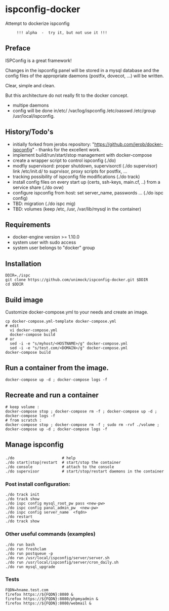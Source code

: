 # ispconfig-docker
Attempt to dockerize ispconfig 

         !!! alpha  -  try it, but not use it !!!

## Preface
ISPConfig is a great framework!

Changes in the ispconfig panel will be stored in a mysql database and the config files of the appropriate daemons (postfix, dovecot, ...) will be written.

Clear, simple and clean.

But this architecture do not really fit to the docker concept.
  * multipe daemons
  * config will be done in/etc/ /var/log/ispconfig /etc/oasswd /etc/group /usr/local/ispconfig.

## History/Todo's
  * initially forked from jerobs repository:  "https://github.com/jerob/docker-ispconfig" - thanks for the excellent work.
  * implement build/run/start/stop management with docker-compose
  * create a wrapper script to control ispconfig (./do)
  * modfiy supervisord: proper shutdown, supervisorctl (./do supervisor) link /etc/init.d/<services> to suprvisor, proxy scripts for postfix, ... 
  * tracking possibility of ispconfig file modifications (./do track)
  * install config files on every start up (certs, ssh-keys, main.cf, ..) from a service share (./do ovw) 
  * configure ispconfig from host: set server_name, passwords ... (./do ispc config)
  * TBD: migration (./do ispc mig)
  * TBD: volumes (keep /etc, /usr, /var/lib/mysql in the container)

## Requirements
 * docker-engine version >= 1.10.0 
 * system user with sudo access
 * system user belongs to "docker" group

## Installation

```
DDIR=./ispc
git clone https://github.com/unimock/ispconfig-docker.git $DDIR
cd $DDIR
```

## Build image
Customize docker-compose.yml to your needs and create an image. 

```
cp docker-compose.yml-template docker-compose.yml
# edit
  vi docker-compose.yml
  docker-compose build
# or
  sed -i -e "s/myhost/<HOSTNAME>/g" docker-compose.yml
  sed -i -e "s/test.com/<DOMAIN>/g" docker-compose.yml
docker-compose build
```

## Run a container from the image.

```
docker-compose up -d ; docker-compose logs -f
```
## Recreate and run a container

```
# keep volume :
docker-compose stop ; docker-compose rm -f ; docker-compose up -d ; docker-compose logs -f
# from scratch :
docker-compose stop ; docker-compose rm -f ; sudo rm -rvf ./volume ; docker-compose up -d ; docker-compose logs -f
```

## Manage ispconfig 

### 
```
./do                     # help
./do start|stop|restart  # start/stop the container
./do console             # attach to the console
./do supervisor          # start/stop/restart daemons in the container
```

### Post install configuration:
```
./do track init
./do track show
./do ispc config mysql_root_pw pass <new-pw>
./do ispc config panal_admin_pw  <new-pw>
./do ispc config server_name  <fqdn>
./do restart
./do track show
```

### Other useful commands (examples)
```
./do run bash
./do run freshclam
./do run postqueue -p
./do run /usr/local/ispconfig/server/server.sh
./do run /usr/local/ispconfig/server/cron_daily.sh
./do run mysql_upgrade
```

### Tests
```
FQDN=hname.test.com
firefox https://${FQDN}:8080 &
firefox https://${FQDN}:8080/phpmyadmin &
firefox https://${FQDN}:8080/webmail &
```

